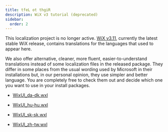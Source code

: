 ```yaml
---
title: tfeL ot thgiR
description: WiX v3 tutorial (deprecated)
sidebar:
  order: 2
---
```


This localization project is no longer active. [WiX v3.11](https://wixtoolset.org/releases/v3.11.2/stable), currently the latest stable WiX release, contains translations for the languages that used to appear here.

We also offer alternative, cleaner, more fluent, easier-to-understand translations instead of some localization files in the released package. They differ in some places from the usual wording used by Microsoft in their installations but, in our personal opinion, they use simpler and better language. You are completely free to check them out and decide which one you want to use in your install packages.

* [WixUI_da-dk.wxl](/docs/wix/v3/tutorial/localization/wixui_da-dk.wxl)

* [WixUI_hu-hu.wxl](/docs/wix/v3/tutorial/localization/wixui_hu-hu.wxl)

* [WixUI_sk-sk.wxl](/docs/wix/v3/tutorial/localization/wixui_sk-sk.wxl)

* [WixUI_zh-tw.wxl](/docs/wix/v3/tutorial/localization/wixui_zh-tw.wxl)

